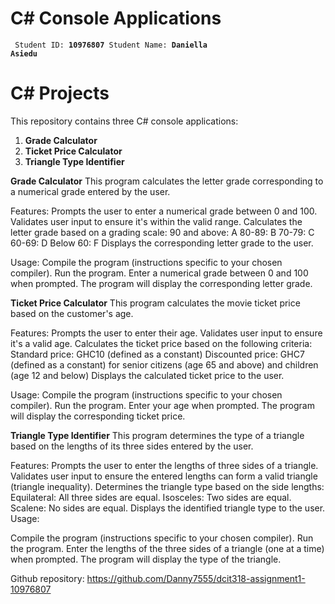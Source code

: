 # C# Console Applications
<code> Student ID: <b>10976807</b>  Student Name: <b>Daniella Asiedu</b> </code><p>
# C# Projects

This repository contains three C# console applications:

1. **Grade Calculator**
2. **Ticket Price Calculator**
3. **Triangle Type Identifier**
   
**Grade Calculator**
This program calculates the letter grade corresponding to a numerical grade entered by the user.

Features:
Prompts the user to enter a numerical grade between 0 and 100.
Validates user input to ensure it's within the valid range.
Calculates the letter grade based on a grading scale:
90 and above: A
80-89: B
70-79: C
60-69: D
Below 60: F
Displays the corresponding letter grade to the user.

Usage:
Compile the program (instructions specific to your chosen compiler).
Run the program.
Enter a numerical grade between 0 and 100 when prompted.
The program will display the corresponding letter grade.

**Ticket Price Calculator**
This program calculates the movie ticket price based on the customer's age.

Features:
Prompts the user to enter their age.
Validates user input to ensure it's a valid age.
Calculates the ticket price based on the following criteria:
Standard price: GHC10 (defined as a constant)
Discounted price: GHC7 (defined as a constant) for senior citizens (age 65 and above) and children (age 12 and below)
Displays the calculated ticket price to the user.

Usage:
Compile the program (instructions specific to your chosen compiler).
Run the program.
Enter your age when prompted.
The program will display the corresponding ticket price.

**Triangle Type Identifier**
This program determines the type of a triangle based on the lengths of its three sides entered by the user.

Features:
Prompts the user to enter the lengths of three sides of a triangle.
Validates user input to ensure the entered lengths can form a valid triangle (triangle inequality).
Determines the triangle type based on the side lengths:
Equilateral: All three sides are equal.
Isosceles: Two sides are equal.
Scalene: No sides are equal.
Displays the identified triangle type to the user.
Usage:

Compile the program (instructions specific to your chosen compiler).
Run the program.
Enter the lengths of the three sides of a triangle (one at a time) when prompted.
The program will display the type of the triangle.



Github repository: https://github.com/Danny7555/dcit318-assignment1-10976807
